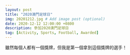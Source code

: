 ```yaml
---
layout: post
title: "2020澳門足球日"
img: 20201212.jpg # Add image post (optional)
date: 2020-12-12 12:00:00 +0800
description: 參加2020澳門足球日
tag: [Activity, Sports, Football, Awarded]
---
```

雖然每個人都有一個獎牌，但我是第一個拿到這個獎牌的選手！